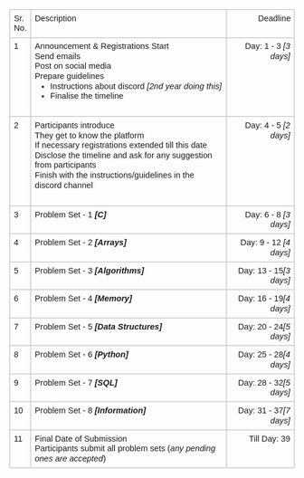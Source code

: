  
<table style="border:none;border-collapse:collapse;" data-mkd-display="block" data-mkd-tablehasheader="false"><colgroup data-mkd-display="block"><col width="37" data-mkd-display="block"><col width="485" data-mkd-display="block"><col width="156" data-mkd-display="block"></colgroup><tbody data-mkd-display="block"><tr style="height:24.75pt" data-mkd-display="block" data-mkd-index="1" data-mkd-index-row="1"><td style="border-left:solid #b7b7b7 1pt;border-right:solid #b7b7b7 1pt;border-bottom:solid #b7b7b7 1pt;border-top:solid #b7b7b7 1pt;vertical-align:top;padding:5pt 5pt 5pt 5pt;overflow:hidden;overflow-wrap:break-word;" data-mkd-display="block" data-mkd-index="1" data-mkd-index-cell="1"><p dir="ltr" style="line-height:1.2;margin-top:0pt;margin-bottom:0pt;" data-mkd-display="block"><span style="font-size: 11pt; font-family: Arial; font-variant-numeric: normal; font-variant-east-asian: normal; vertical-align: baseline; white-space: pre-wrap;" data-mkd-display="inline">Sr. No.</span></p></td><td style="border-left:solid #b7b7b7 1pt;border-right:solid #b7b7b7 1pt;border-bottom:solid #b7b7b7 1pt;border-top:solid #b7b7b7 1pt;vertical-align:top;padding:5pt 5pt 5pt 5pt;overflow:hidden;overflow-wrap:break-word;" data-mkd-display="block" data-mkd-index="2" data-mkd-index-cell="2"><p dir="ltr" style="line-height:1.2;margin-top:0pt;margin-bottom:0pt;" data-mkd-display="block"><span style="font-size: 11pt; font-family: Arial; font-variant-numeric: normal; font-variant-east-asian: normal; vertical-align: baseline; white-space: pre-wrap;" data-mkd-display="inline">Description</span></p></td><td style="border-left:solid #b7b7b7 1pt;border-right:solid #b7b7b7 1pt;border-bottom:solid #b7b7b7 1pt;border-top:solid #b7b7b7 1pt;vertical-align:top;padding:5pt 5pt 5pt 5pt;overflow:hidden;overflow-wrap:break-word;" data-mkd-display="block" data-mkd-index="3" data-mkd-index-cell="3" data-mkd-pos="last"><p dir="ltr" style="line-height:1.2;margin-right: -0.75pt;text-align: right;margin-top:0pt;margin-bottom:0pt;" data-mkd-display="block"><span style="font-size: 11pt; font-family: Arial; font-variant-numeric: normal; font-variant-east-asian: normal; vertical-align: baseline; white-space: pre-wrap;" data-mkd-display="inline">Deadline</span></p></td></tr><tr style="height:23.25pt" data-mkd-display="block" data-mkd-index="2" data-mkd-index-row="2"><td style="border-left:solid #b7b7b7 1pt;border-right:solid #b7b7b7 1pt;border-bottom:solid #b7b7b7 1pt;border-top:solid #b7b7b7 1pt;vertical-align:top;padding:5pt 5pt 5pt 5pt;overflow:hidden;overflow-wrap:break-word;" data-mkd-display="block" data-mkd-index="1" data-mkd-index-cell="1"><p dir="ltr" style="line-height:1.2;margin-top:0pt;margin-bottom:0pt;" data-mkd-display="block"><span style="font-size: 11pt; font-family: Arial; font-variant-numeric: normal; font-variant-east-asian: normal; vertical-align: baseline; white-space: pre-wrap;" data-mkd-display="inline">1</span></p></td><td style="border-left:solid #b7b7b7 1pt;border-right:solid #b7b7b7 1pt;border-bottom:solid #b7b7b7 1pt;border-top:solid #b7b7b7 1pt;vertical-align:top;padding:5pt 5pt 5pt 5pt;overflow:hidden;overflow-wrap:break-word;" data-mkd-display="block" data-mkd-index="2" data-mkd-index-cell="2"><p dir="ltr" style="line-height:1.2;margin-top:0pt;margin-bottom:0pt;" data-mkd-display="block"><span style="font-size: 11pt; font-family: Arial; font-variant-numeric: normal; font-variant-east-asian: normal; vertical-align: baseline; white-space: pre-wrap;" data-mkd-display="inline">Announcement &amp; Registrations Start</span></p><p dir="ltr" style="line-height:1.2;margin-top:0pt;margin-bottom:0pt;" data-mkd-display="block"><span style="font-size: 11pt; font-family: Arial; font-variant-numeric: normal; font-variant-east-asian: normal; vertical-align: baseline; white-space: pre-wrap;" data-mkd-display="inline">Send emails</span></p><p dir="ltr" style="line-height:1.2;margin-top:0pt;margin-bottom:0pt;" data-mkd-display="block"><span style="font-size: 11pt; font-family: Arial; font-variant-numeric: normal; font-variant-east-asian: normal; vertical-align: baseline; white-space: pre-wrap;" data-mkd-display="inline">Post on social media</span></p><p dir="ltr" style="line-height:1.2;margin-top:0pt;margin-bottom:0pt;" data-mkd-display="block"><span style="font-size: 11pt; font-family: Arial; font-variant-numeric: normal; font-variant-east-asian: normal; vertical-align: baseline; white-space: pre-wrap;" data-mkd-display="inline">Prepare guidelines</span></p><ul style="margin-top:0;margin-bottom:0;" data-mkd-display="block" data-mkd-depth="1"><li dir="ltr" style="list-style-type: disc; font-size: 11pt; font-family: Arial; font-variant-numeric: normal; font-variant-east-asian: normal; vertical-align: baseline; white-space: pre;" data-mkd-display="block" data-mkd-index="1"><p dir="ltr" style="line-height:1.2;margin-top:0pt;margin-bottom:0pt;" role="presentation" data-mkd-display="block"><span style="font-size: 11pt; font-variant-numeric: normal; font-variant-east-asian: normal; vertical-align: baseline; white-space: pre-wrap;" data-mkd-display="inline">Instructions about discord </span><span style="font-size: 11pt; font-style: italic; font-variant-numeric: normal; font-variant-east-asian: normal; vertical-align: baseline; white-space: pre-wrap;" data-mkd-display="inline" data-mkd-emph="italic">[2nd year doing this]</span></p></li><li dir="ltr" style="list-style-type: disc; font-size: 11pt; font-family: Arial; font-variant-numeric: normal; font-variant-east-asian: normal; vertical-align: baseline; white-space: pre;" data-mkd-display="block" data-mkd-index="2"><p dir="ltr" style="line-height:1.2;margin-top:0pt;margin-bottom:0pt;" role="presentation" data-mkd-display="block"><span style="font-size: 11pt; font-variant-numeric: normal; font-variant-east-asian: normal; vertical-align: baseline; white-space: pre-wrap;" data-mkd-display="inline">Finalise the timeline&nbsp;</span></p></li></ul><br data-mkd-display="inline"></td><td style="border-left:solid #b7b7b7 1pt;border-right:solid #b7b7b7 1pt;border-bottom:solid #b7b7b7 1pt;border-top:solid #b7b7b7 1pt;vertical-align:top;padding:5pt 5pt 5pt 5pt;overflow:hidden;overflow-wrap:break-word;" data-mkd-display="block" data-mkd-index="3" data-mkd-index-cell="3" data-mkd-pos="last"><p dir="ltr" style="line-height:1.2;text-align: right;margin-top:0pt;margin-bottom:0pt;" data-mkd-display="block"><span style="font-size: 11pt; font-family: Arial; font-variant-numeric: normal; font-variant-east-asian: normal; vertical-align: baseline; white-space: pre-wrap;" data-mkd-display="inline">Day: 1 - 3 </span><span style="font-size: 11pt; font-family: Arial; font-style: italic; font-variant-numeric: normal; font-variant-east-asian: normal; vertical-align: baseline; white-space: pre-wrap;" data-mkd-display="inline" data-mkd-emph="italic">[3 days]</span></p></td></tr><tr style="height:0pt" data-mkd-display="block" data-mkd-index="3" data-mkd-index-row="3"><td style="border-left:solid #b7b7b7 1pt;border-right:solid #b7b7b7 1pt;border-bottom:solid #b7b7b7 1pt;border-top:solid #b7b7b7 1pt;vertical-align:top;padding:5pt 5pt 5pt 5pt;overflow:hidden;overflow-wrap:break-word;" data-mkd-display="block" data-mkd-index="1" data-mkd-index-cell="1"><p dir="ltr" style="line-height:1.2;margin-top:0pt;margin-bottom:0pt;" data-mkd-display="block"><span style="font-size: 11pt; font-family: Arial; font-variant-numeric: normal; font-variant-east-asian: normal; vertical-align: baseline; white-space: pre-wrap;" data-mkd-display="inline">2</span></p></td><td style="border-left:solid #b7b7b7 1pt;border-right:solid #b7b7b7 1pt;border-bottom:solid #b7b7b7 1pt;border-top:solid #b7b7b7 1pt;vertical-align:top;padding:5pt 5pt 5pt 5pt;overflow:hidden;overflow-wrap:break-word;" data-mkd-display="block" data-mkd-index="2" data-mkd-index-cell="2"><p dir="ltr" style="line-height:1.2;margin-top:0pt;margin-bottom:0pt;" data-mkd-display="block"><span style="font-size: 11pt; font-family: Arial; font-variant-numeric: normal; font-variant-east-asian: normal; vertical-align: baseline; white-space: pre-wrap;" data-mkd-display="inline">Participants introduce</span></p><p dir="ltr" style="line-height:1.2;margin-top:0pt;margin-bottom:0pt;" data-mkd-display="block"><span style="font-size: 11pt; font-family: Arial; font-variant-numeric: normal; font-variant-east-asian: normal; vertical-align: baseline; white-space: pre-wrap;" data-mkd-display="inline">They get to know the platform</span></p><p dir="ltr" style="line-height:1.2;margin-top:0pt;margin-bottom:0pt;" data-mkd-display="block"><span style="font-size: 11pt; font-family: Arial; font-variant-numeric: normal; font-variant-east-asian: normal; vertical-align: baseline; white-space: pre-wrap;" data-mkd-display="inline">If necessary registrations extended till this date</span></p><p dir="ltr" style="line-height:1.2;margin-top:0pt;margin-bottom:0pt;" data-mkd-display="block"><span style="font-size: 11pt; font-family: Arial; font-variant-numeric: normal; font-variant-east-asian: normal; vertical-align: baseline; white-space: pre-wrap;" data-mkd-display="inline">Disclose the timeline and ask for any suggestion from participants</span></p><p dir="ltr" style="line-height:1.2;margin-top:0pt;margin-bottom:0pt;" data-mkd-display="block"><span style="font-size: 11pt; font-family: Arial; font-variant-numeric: normal; font-variant-east-asian: normal; vertical-align: baseline; white-space: pre-wrap;" data-mkd-display="inline">Finish with the instructions/guidelines in the discord channel</span></p><br data-mkd-display="inline"></td><td style="border-left:solid #b7b7b7 1pt;border-right:solid #b7b7b7 1pt;border-bottom:solid #b7b7b7 1pt;border-top:solid #b7b7b7 1pt;vertical-align:top;padding:5pt 5pt 5pt 5pt;overflow:hidden;overflow-wrap:break-word;" data-mkd-display="block" data-mkd-index="3" data-mkd-index-cell="3" data-mkd-pos="last"><p dir="ltr" style="line-height:1.2;text-align: right;margin-top:0pt;margin-bottom:0pt;" data-mkd-display="block"><span style="font-size: 11pt; font-family: Arial; font-variant-numeric: normal; font-variant-east-asian: normal; vertical-align: baseline; white-space: pre-wrap;" data-mkd-display="inline">Day: 4 - 5 </span><span style="font-size: 11pt; font-family: Arial; font-style: italic; font-variant-numeric: normal; font-variant-east-asian: normal; vertical-align: baseline; white-space: pre-wrap;" data-mkd-display="inline" data-mkd-emph="italic">[2 days]</span></p></td></tr><tr style="height:0pt" data-mkd-display="block" data-mkd-index="4" data-mkd-index-row="4"><td style="border-left:solid #b7b7b7 1pt;border-right:solid #b7b7b7 1pt;border-bottom:solid #b7b7b7 1pt;border-top:solid #b7b7b7 1pt;vertical-align:top;padding:5pt 5pt 5pt 5pt;overflow:hidden;overflow-wrap:break-word;" data-mkd-display="block" data-mkd-index="1" data-mkd-index-cell="1"><p dir="ltr" style="line-height:1.2;margin-top:0pt;margin-bottom:0pt;" data-mkd-display="block"><span style="font-size: 11pt; font-family: Arial; font-variant-numeric: normal; font-variant-east-asian: normal; vertical-align: baseline; white-space: pre-wrap;" data-mkd-display="inline">3</span></p></td><td style="border-left:solid #b7b7b7 1pt;border-right:solid #b7b7b7 1pt;border-bottom:solid #b7b7b7 1pt;border-top:solid #b7b7b7 1pt;vertical-align:top;padding:5pt 5pt 5pt 5pt;overflow:hidden;overflow-wrap:break-word;" data-mkd-display="block" data-mkd-index="2" data-mkd-index-cell="2"><p dir="ltr" style="line-height:1.2;margin-top:0pt;margin-bottom:0pt;" data-mkd-display="block"><span style="font-size: 11pt; font-family: Arial; font-variant-numeric: normal; font-variant-east-asian: normal; vertical-align: baseline; white-space: pre-wrap;" data-mkd-display="inline">Problem Set - 1 </span><span style="font-size: 11pt; font-family: Arial; font-weight: 700; font-style: italic; font-variant-numeric: normal; font-variant-east-asian: normal; vertical-align: baseline; white-space: pre-wrap;" data-mkd-display="inline" data-mkd-emph="italic">[C]</span></p></td><td style="border-left:solid #b7b7b7 1pt;border-right:solid #b7b7b7 1pt;border-bottom:solid #b7b7b7 1pt;border-top:solid #b7b7b7 1pt;vertical-align:top;padding:5pt 5pt 5pt 5pt;overflow:hidden;overflow-wrap:break-word;" data-mkd-display="block" data-mkd-index="3" data-mkd-index-cell="3" data-mkd-pos="last"><p dir="ltr" style="line-height:1.2;text-align: right;margin-top:0pt;margin-bottom:0pt;" data-mkd-display="block"><span style="font-size: 11pt; font-family: Arial; font-variant-numeric: normal; font-variant-east-asian: normal; vertical-align: baseline; white-space: pre-wrap;" data-mkd-display="inline">Day: 6 - 8 </span><span style="font-size: 11pt; font-family: Arial; font-style: italic; font-variant-numeric: normal; font-variant-east-asian: normal; vertical-align: baseline; white-space: pre-wrap;" data-mkd-display="inline" data-mkd-emph="italic">[3 days]</span></p></td></tr><tr style="height:0pt" data-mkd-display="block" data-mkd-index="5" data-mkd-index-row="5"><td style="border-left:solid #b7b7b7 1pt;border-right:solid #b7b7b7 1pt;border-bottom:solid #b7b7b7 1pt;border-top:solid #b7b7b7 1pt;vertical-align:top;padding:5pt 5pt 5pt 5pt;overflow:hidden;overflow-wrap:break-word;" data-mkd-display="block" data-mkd-index="1" data-mkd-index-cell="1"><p dir="ltr" style="line-height:1.2;margin-top:0pt;margin-bottom:0pt;" data-mkd-display="block"><span style="font-size: 11pt; font-family: Arial; font-variant-numeric: normal; font-variant-east-asian: normal; vertical-align: baseline; white-space: pre-wrap;" data-mkd-display="inline">4</span></p></td><td style="border-left:solid #b7b7b7 1pt;border-right:solid #b7b7b7 1pt;border-bottom:solid #b7b7b7 1pt;border-top:solid #b7b7b7 1pt;vertical-align:top;padding:5pt 5pt 5pt 5pt;overflow:hidden;overflow-wrap:break-word;" data-mkd-display="block" data-mkd-index="2" data-mkd-index-cell="2"><p dir="ltr" style="line-height:1.2;margin-top:0pt;margin-bottom:0pt;" data-mkd-display="block"><span style="font-size: 11pt; font-family: Arial; font-variant-numeric: normal; font-variant-east-asian: normal; vertical-align: baseline; white-space: pre-wrap;" data-mkd-display="inline">Problem Set - 2 </span><span style="font-size: 11pt; font-family: Arial; font-weight: 700; font-style: italic; font-variant-numeric: normal; font-variant-east-asian: normal; vertical-align: baseline; white-space: pre-wrap;" data-mkd-display="inline" data-mkd-emph="italic">[Arrays]</span></p></td><td style="border-left:solid #b7b7b7 1pt;border-right:solid #b7b7b7 1pt;border-bottom:solid #b7b7b7 1pt;border-top:solid #b7b7b7 1pt;vertical-align:top;padding:5pt 5pt 5pt 5pt;overflow:hidden;overflow-wrap:break-word;" data-mkd-display="block" data-mkd-index="3" data-mkd-index-cell="3" data-mkd-pos="last"><p dir="ltr" style="line-height:1.2;text-align: right;margin-top:0pt;margin-bottom:0pt;" data-mkd-display="block"><span style="font-size: 11pt; font-family: Arial; font-variant-numeric: normal; font-variant-east-asian: normal; vertical-align: baseline; white-space: pre-wrap;" data-mkd-display="inline">Day: 9 - 12 </span><span style="font-size: 11pt; font-family: Arial; font-style: italic; font-variant-numeric: normal; font-variant-east-asian: normal; vertical-align: baseline; white-space: pre-wrap;" data-mkd-display="inline" data-mkd-emph="italic">[4 days]</span></p></td></tr><tr style="height:0pt" data-mkd-display="block" data-mkd-index="6" data-mkd-index-row="6"><td style="border-left:solid #b7b7b7 1pt;border-right:solid #b7b7b7 1pt;border-bottom:solid #b7b7b7 1pt;border-top:solid #b7b7b7 1pt;vertical-align:top;padding:5pt 5pt 5pt 5pt;overflow:hidden;overflow-wrap:break-word;" data-mkd-display="block" data-mkd-index="1" data-mkd-index-cell="1"><p dir="ltr" style="line-height:1.2;margin-top:0pt;margin-bottom:0pt;" data-mkd-display="block"><span style="font-size: 11pt; font-family: Arial; font-variant-numeric: normal; font-variant-east-asian: normal; vertical-align: baseline; white-space: pre-wrap;" data-mkd-display="inline">5</span></p></td><td style="border-left:solid #b7b7b7 1pt;border-right:solid #b7b7b7 1pt;border-bottom:solid #b7b7b7 1pt;border-top:solid #b7b7b7 1pt;vertical-align:top;padding:5pt 5pt 5pt 5pt;overflow:hidden;overflow-wrap:break-word;" data-mkd-display="block" data-mkd-index="2" data-mkd-index-cell="2"><p dir="ltr" style="line-height:1.2;margin-top:0pt;margin-bottom:0pt;" data-mkd-display="block"><span style="font-size: 11pt; font-family: Arial; font-variant-numeric: normal; font-variant-east-asian: normal; vertical-align: baseline; white-space: pre-wrap;" data-mkd-display="inline">Problem Set - 3 </span><span style="font-size: 11pt; font-family: Arial; font-weight: 700; font-style: italic; font-variant-numeric: normal; font-variant-east-asian: normal; vertical-align: baseline; white-space: pre-wrap;" data-mkd-display="inline" data-mkd-emph="italic">[Algorithms]</span></p></td><td style="border-left:solid #b7b7b7 1pt;border-right:solid #b7b7b7 1pt;border-bottom:solid #b7b7b7 1pt;border-top:solid #b7b7b7 1pt;vertical-align:top;padding:5pt 5pt 5pt 5pt;overflow:hidden;overflow-wrap:break-word;" data-mkd-display="block" data-mkd-index="3" data-mkd-index-cell="3" data-mkd-pos="last"><p dir="ltr" style="line-height:1.2;text-align: right;margin-top:0pt;margin-bottom:0pt;" data-mkd-display="block"><span style="font-size: 11pt; font-family: Arial; font-variant-numeric: normal; font-variant-east-asian: normal; vertical-align: baseline; white-space: pre-wrap;" data-mkd-display="inline">Day: 13 - 15</span><span style="font-size: 11pt; font-family: Arial; font-style: italic; font-variant-numeric: normal; font-variant-east-asian: normal; vertical-align: baseline; white-space: pre-wrap;" data-mkd-display="inline" data-mkd-emph="italic">[3 days]</span></p></td></tr><tr style="height:0pt" data-mkd-display="block" data-mkd-index="7" data-mkd-index-row="7"><td style="border-left:solid #b7b7b7 1pt;border-right:solid #b7b7b7 1pt;border-bottom:solid #b7b7b7 1pt;border-top:solid #b7b7b7 1pt;vertical-align:top;padding:5pt 5pt 5pt 5pt;overflow:hidden;overflow-wrap:break-word;" data-mkd-display="block" data-mkd-index="1" data-mkd-index-cell="1"><p dir="ltr" style="line-height:1.2;margin-top:0pt;margin-bottom:0pt;" data-mkd-display="block"><span style="font-size: 11pt; font-family: Arial; font-variant-numeric: normal; font-variant-east-asian: normal; vertical-align: baseline; white-space: pre-wrap;" data-mkd-display="inline">6</span></p></td><td style="border-left:solid #b7b7b7 1pt;border-right:solid #b7b7b7 1pt;border-bottom:solid #b7b7b7 1pt;border-top:solid #b7b7b7 1pt;vertical-align:top;padding:5pt 5pt 5pt 5pt;overflow:hidden;overflow-wrap:break-word;" data-mkd-display="block" data-mkd-index="2" data-mkd-index-cell="2"><p dir="ltr" style="line-height:1.2;margin-top:0pt;margin-bottom:0pt;" data-mkd-display="block"><span style="font-size: 11pt; font-family: Arial; font-variant-numeric: normal; font-variant-east-asian: normal; vertical-align: baseline; white-space: pre-wrap;" data-mkd-display="inline">Problem Set - 4 </span><span style="font-size: 11pt; font-family: Arial; font-weight: 700; font-style: italic; font-variant-numeric: normal; font-variant-east-asian: normal; vertical-align: baseline; white-space: pre-wrap;" data-mkd-display="inline" data-mkd-emph="italic">[Memory]</span></p></td><td style="border-left:solid #b7b7b7 1pt;border-right:solid #b7b7b7 1pt;border-bottom:solid #b7b7b7 1pt;border-top:solid #b7b7b7 1pt;vertical-align:top;padding:5pt 5pt 5pt 5pt;overflow:hidden;overflow-wrap:break-word;" data-mkd-display="block" data-mkd-index="3" data-mkd-index-cell="3" data-mkd-pos="last"><p dir="ltr" style="line-height:1.2;text-align: right;margin-top:0pt;margin-bottom:0pt;" data-mkd-display="block"><span style="font-size: 11pt; font-family: Arial; font-variant-numeric: normal; font-variant-east-asian: normal; vertical-align: baseline; white-space: pre-wrap;" data-mkd-display="inline">Day: 16 - 19</span><span style="font-size: 11pt; font-family: Arial; font-style: italic; font-variant-numeric: normal; font-variant-east-asian: normal; vertical-align: baseline; white-space: pre-wrap;" data-mkd-display="inline" data-mkd-emph="italic">[4 days]</span></p></td></tr><tr style="height:0pt" data-mkd-display="block" data-mkd-index="8" data-mkd-index-row="8"><td style="border-left:solid #b7b7b7 1pt;border-right:solid #b7b7b7 1pt;border-bottom:solid #b7b7b7 1pt;border-top:solid #b7b7b7 1pt;vertical-align:top;padding:5pt 5pt 5pt 5pt;overflow:hidden;overflow-wrap:break-word;" data-mkd-display="block" data-mkd-index="1" data-mkd-index-cell="1"><p dir="ltr" style="line-height:1.2;margin-top:0pt;margin-bottom:0pt;" data-mkd-display="block"><span style="font-size: 11pt; font-family: Arial; font-variant-numeric: normal; font-variant-east-asian: normal; vertical-align: baseline; white-space: pre-wrap;" data-mkd-display="inline">7</span></p></td><td style="border-left:solid #b7b7b7 1pt;border-right:solid #b7b7b7 1pt;border-bottom:solid #b7b7b7 1pt;border-top:solid #b7b7b7 1pt;vertical-align:top;padding:5pt 5pt 5pt 5pt;overflow:hidden;overflow-wrap:break-word;" data-mkd-display="block" data-mkd-index="2" data-mkd-index-cell="2"><p dir="ltr" style="line-height:1.2;margin-top:0pt;margin-bottom:0pt;" data-mkd-display="block"><span style="font-size: 11pt; font-family: Arial; font-variant-numeric: normal; font-variant-east-asian: normal; vertical-align: baseline; white-space: pre-wrap;" data-mkd-display="inline">Problem Set - 5 </span><span style="font-size: 11pt; font-family: Arial; font-weight: 700; font-style: italic; font-variant-numeric: normal; font-variant-east-asian: normal; vertical-align: baseline; white-space: pre-wrap;" data-mkd-display="inline" data-mkd-emph="italic">[Data Structures]</span></p></td><td style="border-left:solid #b7b7b7 1pt;border-right:solid #b7b7b7 1pt;border-bottom:solid #b7b7b7 1pt;border-top:solid #b7b7b7 1pt;vertical-align:top;padding:5pt 5pt 5pt 5pt;overflow:hidden;overflow-wrap:break-word;" data-mkd-display="block" data-mkd-index="3" data-mkd-index-cell="3" data-mkd-pos="last"><p dir="ltr" style="line-height:1.2;text-align: right;margin-top:0pt;margin-bottom:0pt;" data-mkd-display="block"><span style="font-size: 11pt; font-family: Arial; font-variant-numeric: normal; font-variant-east-asian: normal; vertical-align: baseline; white-space: pre-wrap;" data-mkd-display="inline">Day: 20 - 24</span><span style="font-size: 11pt; font-family: Arial; font-style: italic; font-variant-numeric: normal; font-variant-east-asian: normal; vertical-align: baseline; white-space: pre-wrap;" data-mkd-display="inline" data-mkd-emph="italic">[5 days]</span></p></td></tr><tr style="height:0pt" data-mkd-display="block" data-mkd-index="9" data-mkd-index-row="9"><td style="border-left:solid #b7b7b7 1pt;border-right:solid #b7b7b7 1pt;border-bottom:solid #b7b7b7 1pt;border-top:solid #b7b7b7 1pt;vertical-align:top;padding:5pt 5pt 5pt 5pt;overflow:hidden;overflow-wrap:break-word;" data-mkd-display="block" data-mkd-index="1" data-mkd-index-cell="1"><p dir="ltr" style="line-height:1.2;margin-top:0pt;margin-bottom:0pt;" data-mkd-display="block"><span style="font-size: 11pt; font-family: Arial; font-variant-numeric: normal; font-variant-east-asian: normal; vertical-align: baseline; white-space: pre-wrap;" data-mkd-display="inline">8</span></p></td><td style="border-left:solid #b7b7b7 1pt;border-right:solid #b7b7b7 1pt;border-bottom:solid #b7b7b7 1pt;border-top:solid #b7b7b7 1pt;vertical-align:top;padding:5pt 5pt 5pt 5pt;overflow:hidden;overflow-wrap:break-word;" data-mkd-display="block" data-mkd-index="2" data-mkd-index-cell="2"><p dir="ltr" style="line-height:1.2;margin-top:0pt;margin-bottom:0pt;" data-mkd-display="block"><span style="font-size: 11pt; font-family: Arial; font-variant-numeric: normal; font-variant-east-asian: normal; vertical-align: baseline; white-space: pre-wrap;" data-mkd-display="inline">Problem Set - 6 </span><span style="font-size: 11pt; font-family: Arial; font-weight: 700; font-style: italic; font-variant-numeric: normal; font-variant-east-asian: normal; vertical-align: baseline; white-space: pre-wrap;" data-mkd-display="inline" data-mkd-emph="italic">[Python]</span></p></td><td style="border-left:solid #b7b7b7 1pt;border-right:solid #b7b7b7 1pt;border-bottom:solid #b7b7b7 1pt;border-top:solid #b7b7b7 1pt;vertical-align:top;padding:5pt 5pt 5pt 5pt;overflow:hidden;overflow-wrap:break-word;" data-mkd-display="block" data-mkd-index="3" data-mkd-index-cell="3" data-mkd-pos="last"><p dir="ltr" style="line-height:1.2;text-align: right;margin-top:0pt;margin-bottom:0pt;" data-mkd-display="block"><span style="font-size: 11pt; font-family: Arial; font-variant-numeric: normal; font-variant-east-asian: normal; vertical-align: baseline; white-space: pre-wrap;" data-mkd-display="inline">Day: 25 - 28</span><span style="font-size: 11pt; font-family: Arial; font-style: italic; font-variant-numeric: normal; font-variant-east-asian: normal; vertical-align: baseline; white-space: pre-wrap;" data-mkd-display="inline" data-mkd-emph="italic">[4 days]</span></p></td></tr><tr style="height:0pt" data-mkd-display="block" data-mkd-index="10" data-mkd-index-row="10"><td style="border-left:solid #b7b7b7 1pt;border-right:solid #b7b7b7 1pt;border-bottom:solid #b7b7b7 1pt;border-top:solid #b7b7b7 1pt;vertical-align:top;padding:5pt 5pt 5pt 5pt;overflow:hidden;overflow-wrap:break-word;" data-mkd-display="block" data-mkd-index="1" data-mkd-index-cell="1"><p dir="ltr" style="line-height:1.2;margin-top:0pt;margin-bottom:0pt;" data-mkd-display="block"><span style="font-size: 11pt; font-family: Arial; font-variant-numeric: normal; font-variant-east-asian: normal; vertical-align: baseline; white-space: pre-wrap;" data-mkd-display="inline">9</span></p></td><td style="border-left:solid #b7b7b7 1pt;border-right:solid #b7b7b7 1pt;border-bottom:solid #b7b7b7 1pt;border-top:solid #b7b7b7 1pt;vertical-align:top;padding:5pt 5pt 5pt 5pt;overflow:hidden;overflow-wrap:break-word;" data-mkd-display="block" data-mkd-index="2" data-mkd-index-cell="2"><p dir="ltr" style="line-height:1.2;margin-top:0pt;margin-bottom:0pt;" data-mkd-display="block"><span style="font-size: 11pt; font-family: Arial; font-variant-numeric: normal; font-variant-east-asian: normal; vertical-align: baseline; white-space: pre-wrap;" data-mkd-display="inline">Problem Set - 7 </span><span style="font-size: 11pt; font-family: Arial; font-weight: 700; font-style: italic; font-variant-numeric: normal; font-variant-east-asian: normal; vertical-align: baseline; white-space: pre-wrap;" data-mkd-display="inline" data-mkd-emph="italic">[SQL]</span></p></td><td style="border-left:solid #b7b7b7 1pt;border-right:solid #b7b7b7 1pt;border-bottom:solid #b7b7b7 1pt;border-top:solid #b7b7b7 1pt;vertical-align:top;padding:5pt 5pt 5pt 5pt;overflow:hidden;overflow-wrap:break-word;" data-mkd-display="block" data-mkd-index="3" data-mkd-index-cell="3" data-mkd-pos="last"><p dir="ltr" style="line-height:1.2;text-align: right;margin-top:0pt;margin-bottom:0pt;" data-mkd-display="block"><span style="font-size: 11pt; font-family: Arial; font-variant-numeric: normal; font-variant-east-asian: normal; vertical-align: baseline; white-space: pre-wrap;" data-mkd-display="inline">Day: 28 - 32</span><span style="font-size: 11pt; font-family: Arial; font-style: italic; font-variant-numeric: normal; font-variant-east-asian: normal; vertical-align: baseline; white-space: pre-wrap;" data-mkd-display="inline" data-mkd-emph="italic">[5 days]</span></p></td></tr><tr style="height:0pt" data-mkd-display="block" data-mkd-index="11" data-mkd-index-row="11"><td style="border-left:solid #b7b7b7 1pt;border-right:solid #b7b7b7 1pt;border-bottom:solid #b7b7b7 1pt;border-top:solid #b7b7b7 1pt;vertical-align:top;padding:5pt 5pt 5pt 5pt;overflow:hidden;overflow-wrap:break-word;" data-mkd-display="block" data-mkd-index="1" data-mkd-index-cell="1"><p dir="ltr" style="line-height:1.2;margin-top:0pt;margin-bottom:0pt;" data-mkd-display="block"><span style="font-size: 11pt; font-family: Arial; font-variant-numeric: normal; font-variant-east-asian: normal; vertical-align: baseline; white-space: pre-wrap;" data-mkd-display="inline">10</span></p></td><td style="border-left:solid #b7b7b7 1pt;border-right:solid #b7b7b7 1pt;border-bottom:solid #b7b7b7 1pt;border-top:solid #b7b7b7 1pt;vertical-align:top;padding:5pt 5pt 5pt 5pt;overflow:hidden;overflow-wrap:break-word;" data-mkd-display="block" data-mkd-index="2" data-mkd-index-cell="2"><p dir="ltr" style="line-height:1.2;margin-top:0pt;margin-bottom:0pt;" data-mkd-display="block"><span style="font-size: 11pt; font-family: Arial; font-variant-numeric: normal; font-variant-east-asian: normal; vertical-align: baseline; white-space: pre-wrap;" data-mkd-display="inline">Problem Set - 8 </span><span style="font-size: 11pt; font-family: Arial; font-weight: 700; font-style: italic; font-variant-numeric: normal; font-variant-east-asian: normal; vertical-align: baseline; white-space: pre-wrap;" data-mkd-display="inline" data-mkd-emph="italic">[Information]</span></p></td><td style="border-left:solid #b7b7b7 1pt;border-right:solid #b7b7b7 1pt;border-bottom:solid #b7b7b7 1pt;border-top:solid #b7b7b7 1pt;vertical-align:top;padding:5pt 5pt 5pt 5pt;overflow:hidden;overflow-wrap:break-word;" data-mkd-display="block" data-mkd-index="3" data-mkd-index-cell="3" data-mkd-pos="last"><p dir="ltr" style="line-height:1.2;text-align: right;margin-top:0pt;margin-bottom:0pt;" data-mkd-display="block"><span style="font-size: 11pt; font-family: Arial; font-variant-numeric: normal; font-variant-east-asian: normal; vertical-align: baseline; white-space: pre-wrap;" data-mkd-display="inline">Day: 31 - 37</span><span style="font-size: 11pt; font-family: Arial; font-style: italic; font-variant-numeric: normal; font-variant-east-asian: normal; vertical-align: baseline; white-space: pre-wrap;" data-mkd-display="inline" data-mkd-emph="italic">[7 days]</span></p></td></tr><tr style="height:0pt" data-mkd-display="block" data-mkd-index="12" data-mkd-index-row="12"><td style="border-left:solid #b7b7b7 1pt;border-right:solid #b7b7b7 1pt;border-bottom:solid #b7b7b7 1pt;border-top:solid #b7b7b7 1pt;vertical-align:top;padding:5pt 5pt 5pt 5pt;overflow:hidden;overflow-wrap:break-word;" data-mkd-display="block" data-mkd-index="1" data-mkd-index-cell="1"><p dir="ltr" style="line-height:1.2;margin-top:0pt;margin-bottom:0pt;" data-mkd-display="block"><span style="font-size: 11pt; font-family: Arial; font-variant-numeric: normal; font-variant-east-asian: normal; vertical-align: baseline; white-space: pre-wrap;" data-mkd-display="inline">11</span></p></td><td style="border-left:solid #b7b7b7 1pt;border-right:solid #b7b7b7 1pt;border-bottom:solid #b7b7b7 1pt;border-top:solid #b7b7b7 1pt;vertical-align:top;padding:5pt 5pt 5pt 5pt;overflow:hidden;overflow-wrap:break-word;" data-mkd-display="block" data-mkd-index="2" data-mkd-index-cell="2"><p dir="ltr" style="line-height:1.2;margin-top:0pt;margin-bottom:0pt;" data-mkd-display="block"><span style="font-size: 11pt; font-family: Arial; font-variant-numeric: normal; font-variant-east-asian: normal; vertical-align: baseline; white-space: pre-wrap;" data-mkd-display="inline">Final Date of Submission</span></p><p dir="ltr" style="line-height:1.2;margin-top:0pt;margin-bottom:0pt;" data-mkd-display="block"><span style="font-size: 11pt; font-family: Arial; font-variant-numeric: normal; font-variant-east-asian: normal; vertical-align: baseline; white-space: pre-wrap;" data-mkd-display="inline">Participants submit all problem sets (</span><span style="font-size: 11pt; font-family: Arial; font-style: italic; font-variant-numeric: normal; font-variant-east-asian: normal; vertical-align: baseline; white-space: pre-wrap;" data-mkd-display="inline" data-mkd-emph="italic">any pending ones are accepted</span><span style="font-size: 11pt; font-family: Arial; font-variant-numeric: normal; font-variant-east-asian: normal; vertical-align: baseline; white-space: pre-wrap;" data-mkd-display="inline">)</span></p></td><td style="border-left:solid #b7b7b7 1pt;border-right:solid #b7b7b7 1pt;border-bottom:solid #b7b7b7 1pt;border-top:solid #b7b7b7 1pt;vertical-align:top;padding:5pt 5pt 5pt 5pt;overflow:hidden;overflow-wrap:break-word;" data-mkd-display="block" data-mkd-index="3" data-mkd-index-cell="3" data-mkd-pos="last"><p dir="ltr" style="line-height:1.2;text-align: right;margin-top:0pt;margin-bottom:0pt;" data-mkd-display="block"><span style="font-size: 11pt; font-family: Arial; font-variant-numeric: normal; font-variant-east-asian: normal; vertical-align: baseline; white-space: pre-wrap;" data-mkd-display="inline">Till Day: 39</span></p></td></tr></tbody></table>
